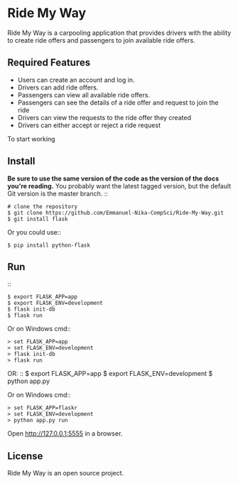 Ride My Way 
=========================

Ride My Way is a carpooling application that provides drivers with the ability to create ride offers
and passengers to join available ride offers. 

Required Features
------------------
* Users can create an account and log in.
* Drivers can add ride offers.
* Passengers can view all available ride offers.
* Passengers can see the details of a ride offer and request to join the ride
* Drivers can view the requests to the ride offer they created
* Drivers can either accept or reject a ride request

To start working

Install
-------

**Be sure to use the same version of the code as the version of the docs
you're reading.** You probably want the latest tagged version, but the
default Git version is the master branch. ::

    # clone the repository
    $ git clone https://github.com/Emmanuel-Nika-CompSci/Ride-My-Way.git
    $ git install flask

Or you could use::

    $ pip install python-flask

Run
---

::

    $ export FLASK_APP=app
    $ export FLASK_ENV=development
    $ flask init-db
    $ flask run

Or on Windows cmd::

    > set FLASK_APP=app
    > set FLASK_ENV=development
    > flask init-db
    > flask run

OR: 
::
    $ export FLASK_APP=app
    $ export FLASK_ENV=development
    $ python app.py

Or on Windows cmd::

    > set FLASK_APP=flaskr
    > set FLASK_ENV=development
    > python app.py run

Open http://127.0.0.1:5555 in a browser.

License
-------
Ride My Way is an open source project.